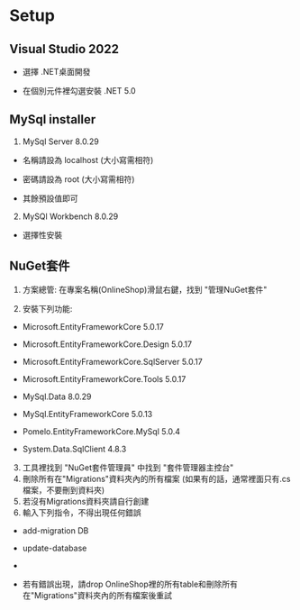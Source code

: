 # Setup

## Visual Studio 2022

* 選擇 .NET桌面開發

* 在個別元件裡勾選安裝 .NET 5.0

## MySql installer

1. MySql Server 8.0.29

* 名稱請設為 localhost (大小寫需相符)

* 密碼請設為 root (大小寫需相符)

* 其餘預設值即可

2. MySQl Workbench 8.0.29
* 選擇性安裝

## NuGet套件

1. 方案總管: 在專案名稱(OnlineShop)滑鼠右鍵，找到 "管理NuGet套件"

2. 安裝下列功能:

* Microsoft.EntityFrameworkCore 5.0.17
  
* Microsoft.EntityFrameworkCore.Design 5.0.17
  
* Microsoft.EntityFrameworkCore.SqlServer 5.0.17
  
* Microsoft.EntityFrameworkCore.Tools 5.0.17
  
* MySql.Data 8.0.29
  
* MySql.EntityFrameworkCore 5.0.13
  
* Pomelo.EntityFrameworkCore.MySql 5.0.4
  
* System.Data.SqlClient 4.8.3

3. 工具裡找到 "NuGet套件管理員" 中找到 "套件管理器主控台"
4. 刪除所有在"Migrations"資料夾內的所有檔案 (如果有的話，通常裡面只有.cs檔案，不要刪到資料夾)
5. 若沒有Migrations資料夾請自行創建
6. 輸入下列指令，不得出現任何錯誤

* add-migration DB

* update-database
* 
* 若有錯誤出現，請drop OnlineShop裡的所有table和刪除所有在"Migrations"資料夾內的所有檔案後重試
